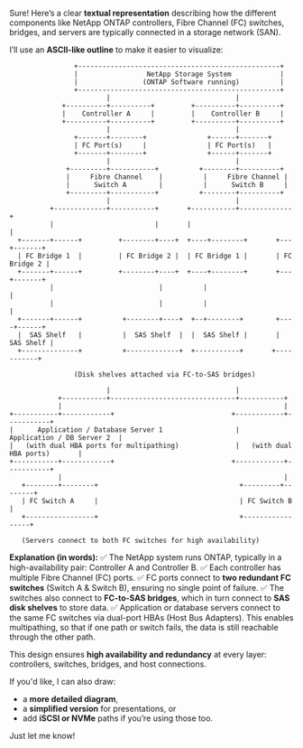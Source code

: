 Sure! Here’s a clear **textual representation** describing how the different components like NetApp ONTAP controllers, Fibre Channel (FC) switches, bridges, and servers are typically connected in a storage network (SAN).

I’ll use an **ASCII-like outline** to make it easier to visualize:

```
                +--------------------------------------------------+
                |                 NetApp Storage System            |
                |                (ONTAP Software running)          |
                +--------------------------------------------------+
                        |                               |
             +----------+----------+         +----------+----------+
             |    Controller A     |         |    Controller B     |
             +----------+----------+         +----------+----------+
                        |                               |
                +-------+--------+               +------+-------+
                | FC Port(s)     |               | FC Port(s)   |
                +-------+--------+               +------+-------+
                        |                               |
              +---------+-----------+          +--------+----------+
              |     Fibre Channel    |          |     Fibre Channel |
              |      Switch A        |          |      Switch B     |
              +---------+-----------+          +--------+----------+
                        |                               |
          +-------------+-----------+       +-----------+-------------+
          |                         |       |                         |
  +-------+------+         +--------+----+  +----+--------+       +---+-------+
  | FC Bridge 1  |         | FC Bridge 2 |  | FC Bridge 1 |       | FC Bridge 2 |
  +-------+------+         +--------+----+  +----+--------+       +---+-------+
          |                          |          |                       |
          |                          |          |                       |
  +-------+------+          +--------+----+  +--+--------+        +----+------+
  |  SAS Shelf   |          |  SAS Shelf  |  |  SAS Shelf |       |  SAS Shelf |
  +--------------+          +-------------+  +-----------+       +-----------+

                (Disk shelves attached via FC-to-SAS bridges)

                        |                               |
            +-----------+-------------------------------+-----------+
            |                                                       |
+-----------+------------+                             +------------+-----------+
|      Application / Database Server 1                  |    Application / DB Server 2  |
|   (with dual HBA ports for multipathing)              |   (with dual HBA ports)       |
+-----------+------------+                             +------------+-----------+
            |                                                       |
   +--------+--------+                                   +---------+--------+
   | FC Switch A     |                                   | FC Switch B     |
   +-----------------+                                   +-----------------+

   (Servers connect to both FC switches for high availability)

```

**Explanation (in words):**
✅ The NetApp system runs ONTAP, typically in a high-availability pair: Controller A and Controller B.
✅ Each controller has multiple Fibre Channel (FC) ports.
✅ FC ports connect to **two redundant FC switches** (Switch A & Switch B), ensuring no single point of failure.
✅ The switches also connect to **FC-to-SAS bridges**, which in turn connect to **SAS disk shelves** to store data.
✅ Application or database servers connect to the same FC switches via dual-port HBAs (Host Bus Adapters). This enables multipathing, so that if one path or switch fails, the data is still reachable through the other path.

This design ensures **high availability and redundancy** at every layer: controllers, switches, bridges, and host connections.

If you'd like, I can also draw:

* a **more detailed diagram**,
* a **simplified version** for presentations, or
* add **iSCSI or NVMe** paths if you’re using those too.

Just let me know!
